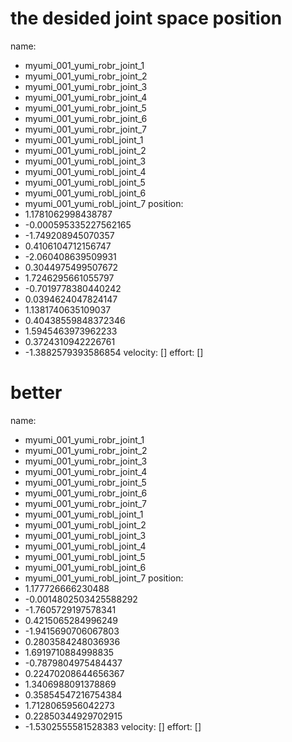 # the desided joint space position
name:
- myumi_001_yumi_robr_joint_1
- myumi_001_yumi_robr_joint_2
- myumi_001_yumi_robr_joint_3
- myumi_001_yumi_robr_joint_4
- myumi_001_yumi_robr_joint_5
- myumi_001_yumi_robr_joint_6
- myumi_001_yumi_robr_joint_7
- myumi_001_yumi_robl_joint_1
- myumi_001_yumi_robl_joint_2
- myumi_001_yumi_robl_joint_3
- myumi_001_yumi_robl_joint_4
- myumi_001_yumi_robl_joint_5
- myumi_001_yumi_robl_joint_6
- myumi_001_yumi_robl_joint_7
position:
- 1.1781062998438787
- -0.000595335227562165
- -1.749208945070357
- 0.4106104712156747
- -2.060408639509931
- 0.3044975499507672
- 1.7246295661055797
- -0.7019778380440242
- 0.0394624047824147
- 1.1381740635109037
- 0.40438559848372346
- 1.5945463973962233
- 0.3724310942226761
- -1.3882579393586854
velocity: []
effort: []

# better
name:
- myumi_001_yumi_robr_joint_1
- myumi_001_yumi_robr_joint_2
- myumi_001_yumi_robr_joint_3
- myumi_001_yumi_robr_joint_4
- myumi_001_yumi_robr_joint_5
- myumi_001_yumi_robr_joint_6
- myumi_001_yumi_robr_joint_7
- myumi_001_yumi_robl_joint_1
- myumi_001_yumi_robl_joint_2
- myumi_001_yumi_robl_joint_3
- myumi_001_yumi_robl_joint_4
- myumi_001_yumi_robl_joint_5
- myumi_001_yumi_robl_joint_6
- myumi_001_yumi_robl_joint_7
position:
- 1.177726666230488
- -0.0014802503425588292
- -1.7605729197578341
- 0.4215065284996249
- -1.9415690706067803
- 0.2803584248036936
- 1.6919710884998835
- -0.7879804975484437
- 0.22470208644656367
- 1.3406988091378869
- 0.35854547216754384
- 1.7128065956042273
- 0.22850344929702915
- -1.5302555581528383
velocity: []
effort: []

